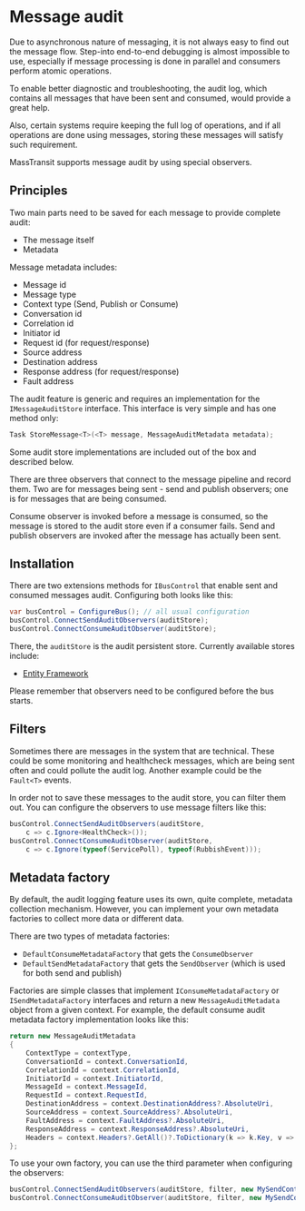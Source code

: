 # Message audit

Due to asynchronous nature of messaging, it is not always easy to find out the message flow.
Step-into end-to-end debugging is almost impossible to use, especially if message processing
is done in parallel and consumers perform atomic operations.

To enable better diagnostic and troubleshooting, the audit log, which contains all messages
that have been sent and consumed, would provide a great help.

Also, certain systems require keeping the full log of operations, and if all operations are
done using messages, storing these messages will satisfy such requirement.

MassTransit supports message audit by using special observers.

## Principles

Two main parts need to be saved for each message to provide complete audit:
* The message itself
* Metadata

Message metadata includes:
* Message id
* Message type
* Context type (Send, Publish or Consume)
* Conversation id
* Correlation id
* Initiator id
* Request id (for request/response)
* Source address
* Destination address
* Response address (for request/response)
* Fault address

The audit feature is generic and requires an implementation for the `IMessageAuditStore` interface.
This interface is very simple and has one method only:
```csharp
Task StoreMessage<T>(<T> message, MessageAuditMetadata metadata);
```

Some audit store implementations are included out of the box and described below.

There are three observers that connect to the message pipeline and record them.
Two are for messages being sent - send and publish observers; one is for messages that
are being consumed.

Consume observer is invoked before a message is consumed, so the message is stored to the audit
store even if a consumer fails. Send and publish observers are invoked after the message
has actually been sent.

## Installation

There are two extensions methods for `IBusControl` that enable sent and consumed messages audit.
Configuring both looks like this:

```csharp
var busControl = ConfigureBus(); // all usual configuration
busControl.ConnectSendAuditObservers(auditStore);
busControl.ConnectConsumeAuditObserver(auditStore);
```

There, the `auditStore` is the audit persistent store. Currently available stores include:
* [Entity Framework](ef.md)

Please remember that observers need to be configured before the bus starts.

## Filters

Sometimes there are messages in the system that are technical. These could be some monitoring and
healthcheck messages, which are being sent often and could pollute the audit log. Another example
could be the `Fault<T>` events.

In order not to save these messages to the audit store, you can filter them out. You can configure
the observers to use message filters like this:

```csharp
busControl.ConnectSendAuditObservers(auditStore, 
    c => c.Ignore<HealthCheck>());
busControl.ConnectConsumeAuditObserver(auditStore, 
    c => c.Ignore(typeof(ServicePoll), typeof(RubbishEvent)));
```

## Metadata factory

By default, the audit logging feature uses its own, quite complete, metadata collection mechanism.
However, you can implement your own metadata factories to collect more data or different data.

There are two types of metadata factories:
* `DefaultConsumeMetadataFactory` that gets the `ConsumeObserver`
* `DefaultSendMetadataFactory` that gets the `SendObserver` (which is used for both send and publish)

Factories are simple classes that implement `IConsumeMetadataFactory` or `ISendMetadataFactory`
interfaces and return a new `MessageAuditMetadata` object from a given context.
For example, the default consume audit metadata factory implementation looks like this:

```csharp
return new MessageAuditMetadata
{
    ContextType = contextType,
    ConversationId = context.ConversationId,
    CorrelationId = context.CorrelationId,
    InitiatorId = context.InitiatorId,
    MessageId = context.MessageId,
    RequestId = context.RequestId,
    DestinationAddress = context.DestinationAddress?.AbsoluteUri,
    SourceAddress = context.SourceAddress?.AbsoluteUri,
    FaultAddress = context.FaultAddress?.AbsoluteUri,
    ResponseAddress = context.ResponseAddress?.AbsoluteUri,
    Headers = context.Headers?.GetAll()?.ToDictionary(k => k.Key, v => v.Value.ToString())
};
```

To use your own factory, you can use the third parameter when configuring the observers:

```csharp
busControl.ConnectSendAuditObservers(auditStore, filter, new MySendContextMetadataFactory());
busControl.ConnectConsumeAuditObserver(auditStore, filter, new MySendContextMetadataFactory());
```
